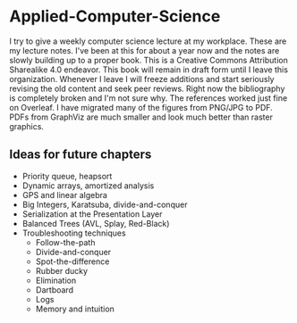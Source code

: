 # Applied-Computer-Science

I try to give a weekly computer science lecture at my workplace. These are my lecture notes. I've been at this for about a year now and the notes are slowly building up to a proper book. This is a Creative Commons Attribution Sharealike 4.0 endeavor. This book will remain in draft form until I leave this organization. Whenever I leave I will freeze additions and start seriously revising the old content and seek peer reviews. Right now the bibliography is completely broken and I'm not sure why. The references worked just fine on Overleaf. I have migrated many of the figures from PNG/JPG to PDF. PDFs from GraphViz are much smaller and look much better than raster graphics.

## Ideas for future chapters
- Priority queue, heapsort
- Dynamic arrays, amortized analysis
- GPS and linear algebra
- Big Integers, Karatsuba, divide-and-conquer
- Serialization at the Presentation Layer
- Balanced Trees (AVL, Splay, Red-Black)
- Troubleshooting techniques
    - Follow-the-path
    - Divide-and-conquer
    - Spot-the-difference
    - Rubber ducky
    - Elimination
    - Dartboard
    - Logs
    - Memory and intuition

